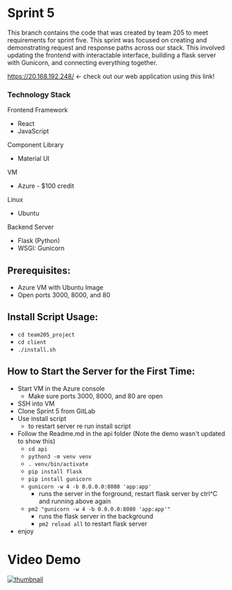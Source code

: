 # Sprint 5
This branch contains the code that was created by team 205 to meet requirements for sprint five. This sprint was focused on creating and demonstrating request and response paths across our stack. This involved updating the frontend with interactable interface, building a flask server with Gunicorn, and connecting everything together.

https://20.168.192.248/ <- check out our web application using this link!

### Technology Stack
Frontend Framework
- React
- JavaScript
 
Component Library
- Material UI
 
VM
- Azure - $100 credit
 
Linux
- Ubuntu
 
Backend Server
- Flask (Python)
- WSGI: Gunicorn


## Prerequisites:
- Azure VM with Ubuntu Image
- Open ports 3000, 8000, and 80

## Install Script Usage:
- `cd team205_project`
- `cd client`
- `./install.sh`


## How to Start the Server for the First Time:
- Start VM in the Azure console
  - Make sure ports 3000, 8000, and 80 are open
- SSH into VM
- Clone Sprint 5 from GitLab
- Use install script 
  - to restart server re run install script
- Follow the Readme.md in the api folder (Note the demo  wasn't updated to show this)
  - `cd api`
  - `python3 -m venv venv`
  - `. venv/bin/activate`
  - `pip install flask`
  - `pip install gunicorn`
  - `gunicorn -w 4 -b 0.0.0.0:8080 'app:app'`
    - runs the server in the forground, restart flask server by ctrl^C and running above again
  - `pm2 "gunicorn -w 4 -b 0.0.0.0:8080 'app:app'"`
    - runs the flask server in the background
    - `pm2 reload all` to restart flask server
- enjoy

# Video Demo
[![thumbnail](https://i.etsystatic.com/10919371/r/il/155a7d/1563938723/il_570xN.1563938723_1rmr.jpg)](https://share.vidyard.com/watch/qWTJtqAvRKeVmLFMaKJmAW?)
